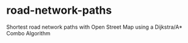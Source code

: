 # road-network-paths
Shortest road network paths with Open Street Map using a Dijkstra/A* Combo Algorithm
